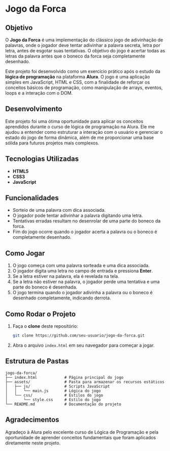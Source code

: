 # Jogo da Forca

## Objetivo

O **Jogo da Forca** é uma implementação do clássico jogo de adivinhação de palavras, onde o jogador deve tentar adivinhar a palavra secreta, letra por letra, antes de esgotar suas tentativas. O objetivo do jogo é acertar todas as letras da palavra antes que o boneco da forca seja completamente desenhado.

Este projeto foi desenvolvido como um exercício prático após o estudo da **lógica de programação** na plataforma **Alura**. O jogo é uma aplicação simples em JavaScript, HTML e CSS, com a finalidade de reforçar os conceitos básicos de programação, como manipulação de arrays, eventos, loops e a interação com o DOM.

## Desenvolvimento

Este projeto foi uma ótima oportunidade para aplicar os conceitos aprendidos durante o curso de lógica de programação na Alura. Ele me ajudou a entender como estruturar a interação com o usuário e gerenciar o estado do jogo de forma dinâmica, além de me proporcionar uma base sólida para futuros projetos mais complexos.

## Tecnologias Utilizadas

- **HTML5**
- **CSS3**
- **JavaScript**

## Funcionalidades

- Sorteio de uma palavra com dica associada.
- O jogador pode tentar adivinhar a palavra digitando uma letra.
- Tentativas erradas resultam no desenrolar de uma parte do boneco da forca.
- Fim do jogo ocorre quando o jogador acerta a palavra ou o boneco é completamente desenhado.

## Como Jogar

1. O jogo começa com uma palavra sorteada e uma dica associada.
2. O jogador digita uma letra no campo de entrada e pressiona **Enter**.
3. Se a letra estiver na palavra, ela é revelada na tela.
4. Se a letra não estiver na palavra, o jogador perde uma tentativa e uma parte do boneco é desenhada.
5. O jogo termina quando o jogador adivinha a palavra ou o boneco é desenhado completamente, indicando derrota.

## Como Rodar o Projeto

1. Faça o **clone** deste repositório:

    ```bash
    git clone https://github.com/seu-usuario/jogo-da-forca.git
    ```

2. Abra o arquivo `index.html` em seu navegador para começar a jogar.

## Estrutura de Pastas

```plaintext
jogo-da-forca/
├── index.html            # Página principal do jogo
├── assets/               # Pasta para armazenar os recursos estáticos
│   ├── js/               # Scripts JavaScript
│   │   └── main.js       # Lógica do jogo
│   └── css/              # Estilos do jogo
│       └── style.css     # Estilo do jogo
└── README.md             # Documentação do projeto
```

## Agradecimentos

Agradeço à Alura pelo excelente curso de Lógica de Programação e pela oportunidade de aprender conceitos fundamentais que foram aplicados diretamente neste projeto.